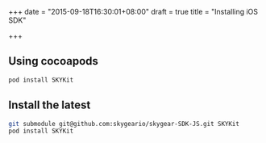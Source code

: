 +++
date = "2015-09-18T16:30:01+08:00"
draft = true
title = "Installing iOS SDK"

+++

## Using cocoapods

``` bash
pod install SKYKit
```

## Install the latest

``` bash
git submodule git@github.com:skygeario/skygear-SDK-JS.git SKYKit
pod install SKYKit
```
